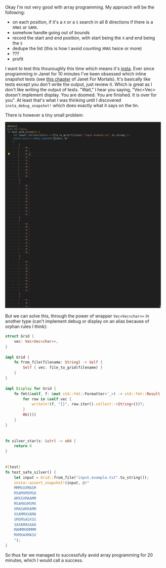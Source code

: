 Okay I'm not very good with array programming. My approach will be the following:
- on each position, if it's a `X` or a `S` search in all 8 directions if there is a `XMAS` or `SAMX`.
- somehow handle going out of bounds
- record the start and end position, with start being the `X` and end being the `S`
- dedupe the list (this is how I avoid counting `XMAS` twice or more)
- ???
- profit

I want to test this thouroughly this time which means it's [insta](https://insta.rs/). Ever since programming in Janet for 10 minutes I've been obsessed which inline snapshot tests (see [this chapter](https://janet.guide/testing-and-debugging/) of Janet For Mortals). It's basically like tests except you don't write the output, just review it. Which is great as I don't like writing the output of tests.
"Wait," I hear you saying, "Vec<Vec<char>> doesn't implement display. You are doomed. You are finished. It is over for you". At least that's what I was thinking until I discovered `insta_debug_snapshot!` which does exactly what it says on the tin.

There is however a tiny small problem:

![alt text](image.png)

But we can solve this, through the power of wrapper `Vec<Vec<char>>` in another type (can't implement debug or display on an alias because of orphan rules I think):

```rust
struct Grid {
    vec: Vec<Vec<char>>,
}

impl Grid {
    fn from_file(filename: String) -> Self {
        Self { vec: file_to_grid(filename) }
    }
}

impl Display for Grid {
    fn fmt(&self, f: &mut std::fmt::Formatter<'_>) -> std::fmt::Result {
        for row in &self.vec {
            writeln!(f, "{}", row.iter().collect::<String>())?;
        }
        Ok(())
    }
}


fn silver_star(s: &str) -> u64 {
    return 0
}


#[test]
fn test_safe_silver() {
    let input = Grid::from_file("input.example.txt".to_string());
    insta::assert_snapshot!(input, @r"
    MMMSXXMASM
    MSAMXMSMSA
    AMXSXMAAMM
    MSAMASMSMX
    XMASAMXAMM
    XXAMMXXAMA
    SMSMSASXSS
    SAXAMASAAA
    MAMMMXMMMM
    MXMXAXMASX
    ");
}
```

So thus far we managed to successfully avoid array programming for 20 minutes, which I would call a success.

